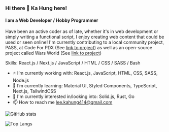 ### Hi there 👋 Ka Hung here!
#### I am a Web Developer / Hobby Programmer
Have been an active coder as of late, whether it's in web development or simply writing a functional script, I enjoy creating web content that could be used or seen online! I'm currently contributing to a local community project, PASS, at Code For PDX (See [link to project](https://github.com/codeforpdx/PASS)) as well as an open-source project called Wars World (See [link to project](https://github.com/WarsWorld/WarsWorld))

Skills: React.js / Next.js / JavaScript / HTML / CSS / SASS / Bash

- :star: I’m currently working with: React.js, JavaScript, HTML, CSS, SASS, Node.js
- 🌱 I’m currently learning: Material UI, Styled Components, TypeScript, Next.js, TailwindCSS
- 🔭 I'm currently interested in/looking into: Solid.js, Rust, Go
- 📫 How to reach me lee.kahung414@gmail.com

![GitHub stats](https://github-readme-stats.vercel.app/api?username=leekahung&show_icons=true)

![Top Langs](https://github-readme-stats.vercel.app/api/top-langs/?username=leekahung&hide=jupyter%20notebook&layout=compact)
